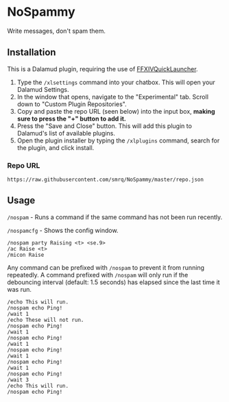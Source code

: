 # NoSpammy

Write messages, don't spam them.

## Installation

This is a Dalamud plugin, requiring the use of [FFXIVQuickLauncher](https://github.com/goatcorp/FFXIVQuickLauncher).

1. Type the `/xlsettings` command into your chatbox. This will open your Dalamud Settings.
2. In the window that opens, navigate to the "Experimental" tab. Scroll down to "Custom Plugin Repositories".
3. Copy and paste the repo URL (seen below) into the input box, **making sure to press the "+" button to add it.**
4. Press the "Save and Close" button. This will add this plugin to Dalamud's list of available plugins.
5. Open the plugin installer by typing the `/xlplugins` command, search for the plugin, and click install.

### Repo URL

`https://raw.githubusercontent.com/smrq/NoSpammy/master/repo.json`

## Usage

`/nospam` - Runs a command if the same command has not been run recently.

`/nospamcfg` - Shows the config window.

```
/nospam party Raising <t> <se.9>
/ac Raise <t>
/micon Raise
```

Any command can be prefixed with `/nospam` to prevent it from running repeatedly. A command prefixed with `/nospam` will only run if the debouncing interval (default: 1.5 seconds) has elapsed since the last time it was run.

```
/echo This will run.
/nospam echo Ping!
/wait 1
/echo These will not run.
/nospam echo Ping!
/wait 1
/nospam echo Ping!
/wait 1
/nospam echo Ping!
/wait 1
/nospam echo Ping!
/wait 1
/nospam echo Ping!
/wait 3
/echo This will run.
/nospam echo Ping!
```

